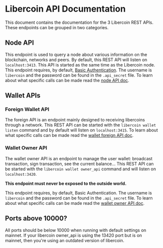 # Libercoin API Documentation

This document contains the documentation for the 3 Libercoin REST APIs. These endpoints can be grouped in two categories.

## Node API

This endpoint is used to query a node about various information on the blockchain, networks and peers. By default, this REST API will listen on `localhost:3413`. This API is started as the same time as the Libercoin node.
This endpoint requires, by default, [Basic Authentication](https://en.wikipedia.org/wiki/Basic_access_authentication). The username is `libercoin` and the password can be found in the `.api_secret` file.
To learn about what specific calls can be made read the [node API doc](node_api.md).

## Wallet APIs

### Foreign Wallet API

The foreign API is an endpoint mainly designed to receiving libercoins through a network. This REST API can be started with the `libercoin wallet listen` command and by default will listen on `localhost:3415`.
To learn about what specific calls can be made read the [wallet foreign API doc](wallet_foreign_api.md).

### Wallet Owner API

The wallet owner API is an endpoint to manage the user wallet: broadcast transaction, sign transaction, see the current balance... This REST API can be started with the `libercoin wallet owner_api` command and will listen on `localhost:3420`.

__This endpoint must **never** be exposed to the outside world.__

This endpoint requires, by default, Basic Authentication. The username is `libercoin` and the password can be found in the `.api_secret` file.
To learn about what specific calls can be made read the [wallet owner API doc](wallet_owner_api.md).

## Ports above 10000?

All ports should be below 10000 when running with default settings on mainnet. If your libercoin owner_api is using the 13420 port but is on mainnet, then you're using an outdated version of libercoin.
